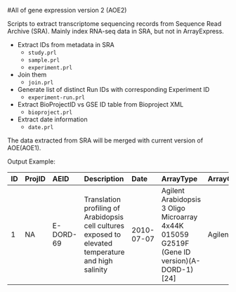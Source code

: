 #All of gene expression version 2 (AOE2)

Scripts to extract transcriptome sequencing records from Sequence Read Archive (SRA). Mainly index RNA-seq data in SRA, but not in ArrayExpress.

- Extract IDs from metadata in SRA
	- `study.prl`
	- `sample.prl`
	- `experiment.prl`
- Join them
	- `join.prl`
- Generate list of distinct Run IDs with corresponding Experiment ID
	- `experiment-run.prl`
- Extract BioProjectID vs GSE ID table from Bioproject XML
	- `bioproject.prl`
- Extract date information
	- `date.prl`

The data extracted from SRA will be merged with current version of AOE(AOE1).

Output Example:

|  ID |ProjID|AEID| Description | Date | ArrayType | ArrayGroup | Technology | Instrument | NGSGroup | Organisms | Rep_organism  |
|:-----------|:-----------|:-----------|:-----------|:-----------|:-----------|:-----------|:-----------|:-----------|:-----------|:-----------|:-----------|
|1|NA|  E-DORD-69 | Translation profiling of Arabidopsis cell cultures exposed to elevated temperature and high salinity | 2010-07-07 | Agilent Arabidopsis 3 Oligo Microarray 4x44K 015059 G2519F (Gene ID version)(A-DORD-1)[24]  | Agilent | array assay | NA | NA | Arabidopsis thaliana[24]  | Arabidopsis thaliana  |

